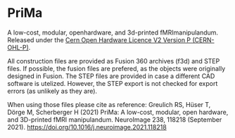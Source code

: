 # PriMa
A low-cost, modular, openhardware, and 3d-printed fMRImanipulandum. Released under the [Cern Open Hardware Licence V2 Version P (CERN-OHL-P)](https://ohwr.org/project/cernohl/wikis/home).

All construction files are provided as Fusion 360 archives (f3d) and STEP files. If possible, the fusion files are prefered, as the objects were originally designed in Fusion. The STEP files are provided in case a different CAD software is utelized. However, the STEP export is not checked for export errors (as unlikely as they are).

When using those files please cite as reference:
Greulich RS, Hüser T, Dörge M, Scherberger H (2021) PriMa: A low-cost, modular, open hardware, and 3D-printed fMRI manipulandum. NeuroImage 238, 118218 (September 2021). https://doi.org/10.1016/j.neuroimage.2021.118218
